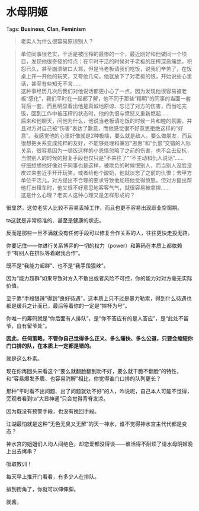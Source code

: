 # 水母阴姬

Tags: **Business**, **Clan**, **Feminism**

> 老实人为什么很容易原谅别人？




> 单位同事很老实，干活是被压榨的最惨的一个，最近刚好和他做同一个项目，发现他很奇怪的特点：在平时干活的时候对于老板的压榨深恶痛绝，积怨已久，甚至崩溃破口大骂，但是当老板请我们吃饭，说我们辛苦了，在饭桌上开一开他的玩笑，又夸他几句，他就放下了对老板的恨，开始说些心里话，甚至有些知无不言……  
> 这种事经历几次后我们对他说话都更小心了一点，因为发现他很容易被老板“感化”，我们平时在一起都了解，他不同于那些“精明”的同事的当面一套背后一套，而且明显看出他是真诚地原谅、忘记了对方的伤害，而当吃完饭，回到工作中被压榨的状态时，他的仇恨与愤怒又重新燃起……  
> 后来和他聊天，问他为什么，他说当老板请吃饭的时候一片和睦的氛围，并且对方对自己被“伤害”表达了歉意，而他感觉很不好意思拒绝这样的“好意”。我感觉他的心里好像就是2种极端，要么就是敌人，要么做朋友，而且很想把关系变成纯粹的友好，不能够处理和兼容“恩惠”和“仇恨”交错的人际关系，很容易因为一顿饭这样的小恩情忽略了之前的伤害，也不会去反抗，当恨别人的时候的报复手段也仅只是“不来往了”“不主动和仇人说话”……  
> 仔细想想他好像对于同事也是这样，被欺负的时候恨别人，而当别人没脸没皮过来套近乎开开玩笑，或者给他个酸奶，他就淡忘了之前的仇恨；去甲方单位干活儿，对方提出不合理的要求导致他加班他觉得愤怒，但对方提出帮他打出租车时，他又很不好意思地客客气气，就很容易被拿捏……  
> 这是什么心理？老实人这种心理又是怎样形成的？

很显然，这位老实人比较不容易丢掉工作，而且也更不容易出现职业空窗期。

ta这就是非常标准的、甚至是健康的状态。

反而是那些一旦不满就没有任何手段可以修复合作关系的人，往往更快走投无路。

你要记住——你进行关系博弈的一切的权力（power）和筹码在本质上都依赖于“有别人在排队等着跟我合作”。

既不是“我能力超群”、也不是“我手段狠辣”。

因为“能力超群”如果导致对方入不敷出或者风险不可控，你的能力对对方毫无实际价值。

至于靠“手段狠辣”得到“良好待遇”，这本质上只不过是暴力勒索，得到什么待遇也都是缓兵之计而已，最后等着你的一定是“摔杯为号”。

你唯一的筹码就是“你后面有人排队”，是“你不答应有的是人答应”，是“此处不留爷，自有留爷处”。

**因此，任何策略，不管你自己觉得多么正义、多么痛快、多么公道，只要会缩短你门口排的队，在本质上一定都是错的。**

就是这么朴素。

现在你再回头来看这个“要么就翻脸翻到劝不好，要么就干脆不翻脸”的特性，和“容易爆发矛盾、也容易消解”相比，你觉得谁门口排的队列更长？

那种“平时看不出问题、出了问题就劝不好”的人，咋说呢，自己本人可能不觉得，旁观者看到ta“大显神通”只会觉得背脊发凉。

因为既没有预警手段，也没有挽回手段。

江湖最怕就是这种“无色无臭又无解”的天一神水，谁不觉得神水宫主代代都是变态？

神水宫的姐姐们人均人间绝色，却恋爱都没得谈——谁活得不耐烦了请水母阴姬晚上出去烤串？

吸取教训！

每天早上推开门看看，有多少人在排队。

排到街角了，你就可以伸伸脚。

就酱。



